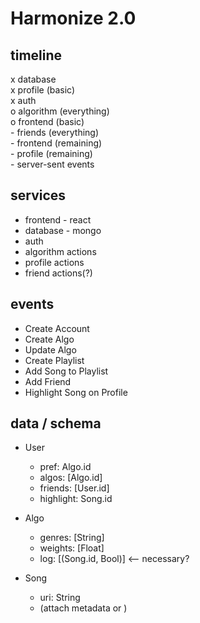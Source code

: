<h1>Harmonize 2.0</h1>

<h2>timeline</h2>
 x database
<br> x profile (basic)
<br> x auth
<br> o algorithm (everything)
<br> o frontend (basic)
<br> - friends (everything)
<br> - frontend (remaining)
<br> - profile (remaining)
<br> - server-sent events


<h2>services</h2>

* frontend - react
* database - mongo
* auth
* algorithm actions
* profile actions
* friend actions(?)


<h2>events</h2>

* Create Account
* Create Algo
* Update Algo
* Create Playlist
* Add Song to Playlist
* Add Friend
* Highlight Song on Profile

<h2>data / schema</h2>

* User
  * pref: Algo.id
  * algos: [Algo.id]
  * friends: [User.id]
  * highlight: Song.id

* Algo
  * genres: [String]
  * weights: [Float]
  * log: [(Song.id, Bool)] <-- necessary?

* Song
  * uri: String
  * (attach metadata or )